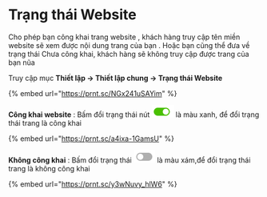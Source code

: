 # Trạng thái Website

Cho phép bạn công khai trang website , khách hàng truy cập tên miền website sẽ xem được nội dung trang của bạn . Hoặc bạn cũng thể đưa về trạng thái Chưa công khai, khách hàng sẽ không truy cập được trang của bạn nũa&#x20;

Truy cập mục **Thiết lập -> Thiết lập  chung -> Trạng thái Website**&#x20;

{% embed url="https://prnt.sc/NGx241uSAYim" %}

**Công khai website** : Bấm đổi trạng thái  nút ![](<../../../.gitbook/assets/image (1101).png>) là màu xanh, để đổi trạng thái trang là công khai&#x20;

{% embed url="https://prnt.sc/a4ixa-1GamsU" %}

**Không công khai** : Bấm đổi trạng thái ![](<../../../.gitbook/assets/image (1102).png>) là màu xám,để đổi trạng thái trang là không công khai&#x20;

{% embed url="https://prnt.sc/y3wNuvy_hlW6" %}

